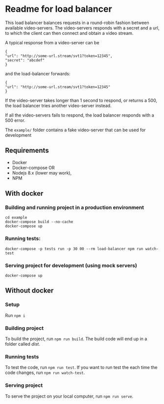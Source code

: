 # Readme for load balancer

This load balancer balances requests in a round-robin fashion between available video-servers. The video-servers responds with a secret and a url, to which the client can then connect and obtain a video stream.

A typical response from a video-server can be
```
{
"url": "http://some-url.stream/svt1?token=12345",
"secret": "abcdef"
}
```
and the load-balancer forwards: 
```
{
"url": "http://some-url.stream/svt1?token=12345"
}
```
If the video-server takes longer than 1 second to respond, or returns a 500, the load balancer tries another video-server instead.

If all the video-servers fails to respond, the load balancer responds with a 500 error.


The `example/` folder contains a fake video-server that can be used for development


## Requirements
- Docker
- Docker-compose
OR 
- Nodejs 8.x (lower may work),
- NPM

## With docker


### Building and running project in a production environment
```
cd example
docker-compose build --no-cache
docker-compose up
```

### Running tests:
`docker-compose -p tests run -p 30
00 --rm load-balancer npm run watch-test`

### Serving project for development (using mock servers)
`docker-compose up`


## Without docker

### Setup
Run `npm i`

### Building project
To build the project, run `npm run build`. The build code will end up in a folder called *dist*.

### Running tests
To test the code, run `npm run test`. If you want to run test the each time the code changes, run `npm run watch-test`.

### Serving project
To serve the project on your local computer, run `npm run serve`.